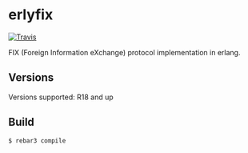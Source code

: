 erlyfix
=====

[![Travis](https://img.shields.io/travis/basiliscos/erl-erlyfix.svg)](https://travis-ci.org/basiliscos/erl-erlyfix)

FIX (Foreign Information eXchange) protocol implementation in erlang.

Versions
-----

Versions supported: R18 and up

Build
-----

    $ rebar3 compile
